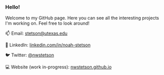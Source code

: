 ### Hello!

Welcome to my GitHub page. Here you can see all the interesting projects I'm working on. Feel free to look around!

 📫 Email: [stetson@utexas.edu](kstetson@utexas.edu)
 
 🤝 LinkedIn: [linkedin.com/in/noah-stetson](https://linkedin.com/in/noah-stetson)
 
 🐦 Twitter: [@nwstetson](https://twitter.com/NWStetson)
 
 💻 Website (work in-progress): [nwstetson.github.io](https://nwstetson.github.io)


<!--
notes:

-->
